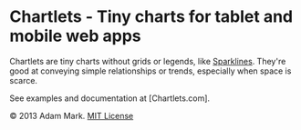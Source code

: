 # Chartlets - Tiny charts for tablet and mobile web apps

Chartlets are tiny charts without grids or legends, like [Sparklines][1]. They're 
good at conveying simple relationships or trends, especially when space is scarce.

See examples and documentation at [Chartlets.com].

&copy; 2013 Adam Mark. [MIT License][3]

[1]: http://en.wikipedia.org/wiki/Sparklines
[2]: http://www.chartlets.com
[3]: http://opensource.org/licenses/MIT
